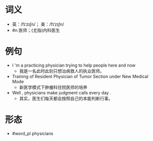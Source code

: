 # 词义
- 英：/fɪˈzɪʃn/； 美：/fɪˈzɪʃn/
- #n 医师；(尤指)内科医生
# 例句
- I 'm a practicing physician trying to help people here and now
	- 我是一名此时此刻只想治病救人的执业医师。
- Training of Resident Physician of Tumor Section under New Medical Mode
	- 新医学模式下肿瘤科住院医师的培养
- Well , physicians make judgment calls every day .
	- 其实，医生们每天都会按照自己的本能判断行事。
# 形态
- #word_pl physicians
